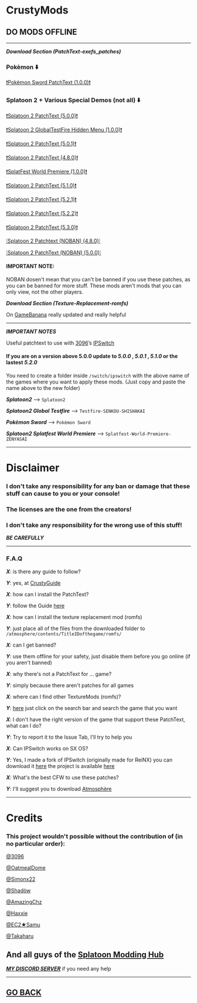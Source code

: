 # CrustyMods

## DO MODS OFFLINE

---
***Download Section (PatchText-exefs_patches)***

### Pokèmon ⬇️

[❗️Pokèmon Sword PatchText (1.0.0)❗️](https://raw.githubusercontent.com/Back0ldor/PatchText.Party/master/PkSw_1.0.0.pchtxt)

### Splatoon 2 + Various Special Demos (not all) ⬇️

[❗️Splatoon 2 PatchText (5.0.0)❗️](https://raw.githubusercontent.com/Back0ldor/PatchText.Party/master/S2_5.0.0.pchtxt)

[❗️Splatoon 2 GlobalTestFire Hidden Menu (1.0.0)❗️](https://raw.githubusercontent.com/Back0ldor/PatchText.Party/master/S2Testfire_1.0.0.pchtxt)

[❗️Splatoon 2 PatchText (5.0.1)❗️](https://raw.githubusercontent.com/Back0ldor/PatchText.Party/master/S2_5.0.1.pchtxt)

[❗️Splatoon 2 PatchText (4.8.0)❗️](https://raw.githubusercontent.com/Back0ldor/PatchText.Party/master/S2_4.8.0.pchtxt)

[❗️SplatFest World Premiere (1.0.0)❗️](https://raw.githubusercontent.com/Back0ldor/PatchText.Party/master/S2SplatFestWorldPremiere_1.0.0.pchtxt)

[❗Splatoon 2 PatchText (5.1.0)❗](https://raw.githubusercontent.com/CrustySean/CrustyMods/master/S2_5.1.0.pchtxt)

[❗Splatoon 2 PatchText (5.2.1)❗](https://raw.githubusercontent.com/CrustySean/CrustyMods/master/5.2.1public.pchtxt)

[❗Splatoon 2 PatchText (5.2.2)❗](https://raw.githubusercontent.com/CrustySean/CrustyMods/master/5.2.2public.pchtxt)

[❗Splatoon 2 PatchText (5.3.0)❗](https://raw.githubusercontent.com/CrustySean/CrustyMods/master/5.3.0public.pchtxt)

[❕Splatoon 2 Patchtext (NOBAN) (4.8.0)❕](https://raw.githubusercontent.com/CrustySean/CrustyMods/master/S2_4.8.0_noban.pchtxt)

[❕Splatoon 2 PatchText (NOBAN) (5.0.0)❕](https://raw.githubusercontent.com/CrustySean/CrustyMods/master/S2_5.0.0_noban.pchtxt)


#### IMPORTANT NOTE: 

NOBAN dosen't mean that you can't be banned if you use these patches, as you can be banned for more stuff. These mods aren't mods that you can only view, not the other players. 


***Download Section (Texture-Replacement-romfs)***

On [GameBanana](https://gamebanana.com/games/6383) really updated and really helpful

---
***IMPORTANT NOTES***

Useful patchtext to use with [3096](https://github.com/3096)’s [IPSwitch](https://github.com/3096/ipswitch/releases) 

#### If you are on a version above 5.0.0 update to ***5.0.0*** , ***5.0.1*** , ***5.1.0*** or the lastest ***5.2.0***

You need to create a folder inside ```/switch/ipswitch``` with the above name of the games where you want to apply these mods. (Just copy and paste the name above to the new folder)

***Splatoon2*** --> ```Splatoon2```

***Splatoon2 Global Testfire*** --> ```Testfire-SENKOU-SHISHAKAI```

***Pokèmon Sword*** --> ```Pokèmon Sword```

***Splatoon2 Splatfest World Premiere*** --> ```Splatfest-World-Premiere-ZENYASAI```

---

# Disclaimer

### I don't take any responsibility for any ban or damage that these stuff can cause to you or your console!

### The licenses are the one from the creators!

### I don't take any responsibility for the wrong use of this stuff!


***BE CAREFULLY***

---
### F.A.Q

***X***: is there any guide to follow?

***Y***: yes, at [CrustyGuide](https://crustysean.github.io/CrustyGuide/)


***X***: how can I install the PatchText?

***Y***: follow the Guide [here](https://crustysean.github.io/CrustyGuide/)


***X***: how can I install the texture replacement mod (romfs)

***Y***: just place all of the files from the downloaded folder to ```/atmosphere/contents/TitleIDofthegame/romfs/```


***X***: can I get banned?

***Y***: use them offline for your safety, just disable them before you go online (if you aren't banned)


***X***: why there's not a PatchText for ... game?

***Y***: simply because there aren't patches for all games

***X***: where can I find other TextureMods (romfs)?

***Y***: [here](https://gamebanana.com) just click on the search bar and search the game that you want


***X***: I don't have the right version of the game that support these PatchText, what can I do?

***Y***: Try to report it to the Issue Tab, I'll try to help you


***X***: Can IPSwitch works on SX OS? 

***Y***: Yes, I made a fork of IPSwitch (originally made for ReiNX) you can download it [here](https://cdn.discordapp.com/attachments/677847787681087488/680711056330588160/IPSwitchSXOS.nro) the project is available [here](https://github.com/CrustySean/IPSwitchMOD)


***X***: What's the best CFW to use these patches?

***Y***: I'll suggest you to download [Atmosphère](https://github.com/Atmosphere-NX/Atmosphere)

---
# Credits

### This project wouldn't possible without the contribution of (in no particular order):

[@3096](https://github.com/3096)

[@OatmealDome](https://oatmealdome.me)

[@Simonx22](https://github.com/Simonx22)

[@Shadòw](https://github.com/shadowninja108)

[@AmazingChz](https://github.com/AmazingChz)

[@Haxxie](https://youtube.com/Haxxie)

[@EC2★Samu](https://www.youtube.com/channel/UCypWFxm4kmGepmL0WwfW32Q)

[@Takaharu](https://discord.gg/fyE2hzM)

And all guys of the [Splatoon Modding Hub](https://discord.gg/5k4msvP)
---

***[MY DISCORD SERVER](https://discord.gg/2gjrSsP)*** if you need any help

---

## [GO BACK](https://crustysean.github.io)
